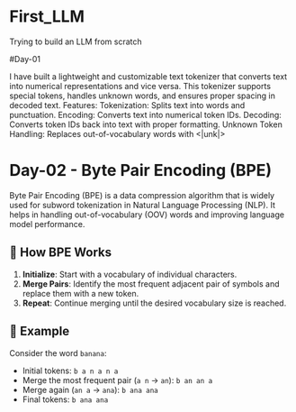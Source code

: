 # First_LLM
Trying to build an LLM from scratch

#Day-01

I have built a lightweight and customizable text tokenizer that converts text into numerical representations and vice versa. This tokenizer supports special tokens, handles unknown words, and ensures proper spacing in decoded text.
Features:
Tokenization: Splits text into words and punctuation.
Encoding: Converts text into numerical token IDs.
Decoding: Converts token IDs back into text with proper formatting.
Unknown Token Handling: Replaces out-of-vocabulary words with <|unk|>

# Day-02 - Byte Pair Encoding (BPE)

Byte Pair Encoding (BPE) is a data compression algorithm that is widely used for subword tokenization in Natural Language Processing (NLP). It helps in handling out-of-vocabulary (OOV) words and improving language model performance.

## 🔹 How BPE Works
1. **Initialize**: Start with a vocabulary of individual characters.
2. **Merge Pairs**: Identify the most frequent adjacent pair of symbols and replace them with a new token.
3. **Repeat**: Continue merging until the desired vocabulary size is reached.

## 📌 Example
Consider the word `banana`:
- Initial tokens: `b a n a n a`
- Merge the most frequent pair (`a n` → `an`): `b an an a`
- Merge again (`an a` → `ana`): `b ana ana`
- Final tokens: `b ana ana`
